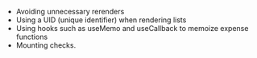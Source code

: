 - Avoiding unnecessary rerenders
- Using a UID (unique identifier) when rendering lists
- Using hooks such as useMemo and useCallback to memoize expense functions
- Mounting checks.